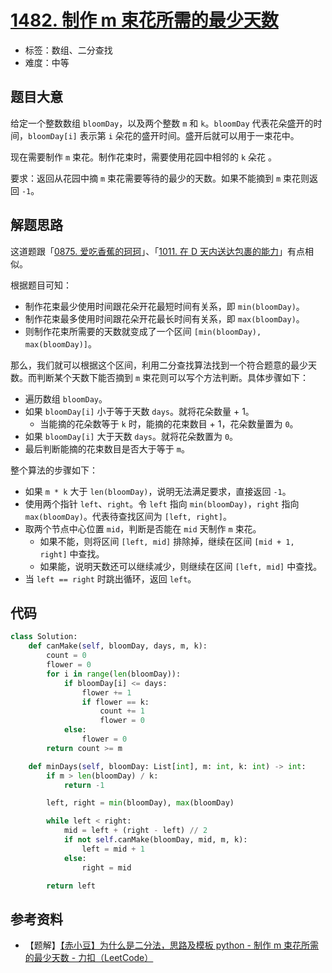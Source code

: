 # [1482. 制作 m 束花所需的最少天数](https://leetcode-cn.com/problems/minimum-number-of-days-to-make-m-bouquets/)

- 标签：数组、二分查找
- 难度：中等

## 题目大意

给定一个整数数组 `bloomDay`，以及两个整数 `m` 和 `k`。`bloomDay` 代表花朵盛开的时间，`bloomDay[i]` 表示第 `i` 朵花的盛开时间。盛开后就可以用于一束花中。

现在需要制作 `m` 束花。制作花束时，需要使用花园中相邻的 `k` 朵花 。

要求：返回从花园中摘 `m` 束花需要等待的最少的天数。如果不能摘到 `m` 束花则返回 `-1`。

## 解题思路

这道题跟「[0875. 爱吃香蕉的珂珂](https://leetcode-cn.com/problems/koko-eating-bananas/)」、「[1011. 在 D 天内送达包裹的能力](https://leetcode-cn.com/problems/capacity-to-ship-packages-within-d-days/)」有点相似。

根据题目可知：

- 制作花束最少使用时间跟花朵开花最短时间有关系，即 `min(bloomDay)`。
- 制作花束最多使用时间跟花朵开花最长时间有关系，即 `max(bloomDay)`。
- 则制作花束所需要的天数就变成了一个区间 `[min(bloomDay), max(bloomDay)]`。

那么，我们就可以根据这个区间，利用二分查找算法找到一个符合题意的最少天数。而判断某个天数下能否摘到 `m` 束花则可以写个方法判断。具体步骤如下：

-  遍历数组 `bloomDay`。
  - 如果 `bloomDay[i]` 小于等于天数 `days`。就将花朵数量 + 1。
    - 当能摘的花朵数等于 `k` 时，能摘的花束数目 + 1，花朵数量置为 `0`。
  - 如果 `bloomDay[i]` 大于天数 `days`。就将花朵数置为 `0`。
- 最后判断能摘的花束数目是否大于等于 `m`。

整个算法的步骤如下：

- 如果 `m * k` 大于 `len(bloomDay)`，说明无法满足要求，直接返回 `-1`。
- 使用两个指针 `left`、`right`。令 `left` 指向 `min(bloomDay)`，`right` 指向 `max(bloomDay)`。代表待查找区间为 `[left, right]`。
- 取两个节点中心位置 `mid`，判断是否能在 `mid` 天制作 `m` 束花。
  - 如果不能，则将区间 `[left, mid]` 排除掉，继续在区间 `[mid + 1, right]` 中查找。
  - 如果能，说明天数还可以继续减少，则继续在区间 `[left, mid]` 中查找。
- 当 `left == right` 时跳出循环，返回 `left`。

## 代码

```Python
class Solution:
    def canMake(self, bloomDay, days, m, k):
        count = 0
        flower = 0
        for i in range(len(bloomDay)):
            if bloomDay[i] <= days:
                flower += 1
                if flower == k:
                    count += 1
                    flower = 0
            else:
                flower = 0
        return count >= m

    def minDays(self, bloomDay: List[int], m: int, k: int) -> int:
        if m > len(bloomDay) / k:
            return -1

        left, right = min(bloomDay), max(bloomDay)

        while left < right:
            mid = left + (right - left) // 2
            if not self.canMake(bloomDay, mid, m, k):
                left = mid + 1
            else:
                right = mid

        return left
```

## 参考资料

- 【题解】[【赤小豆】为什么是二分法，思路及模板 python - 制作 m 束花所需的最少天数 - 力扣（LeetCode）](https://leetcode-cn.com/problems/minimum-number-of-days-to-make-m-bouquets/solution/chi-xiao-dou-python-wei-shi-yao-shi-er-f-24p7/)

